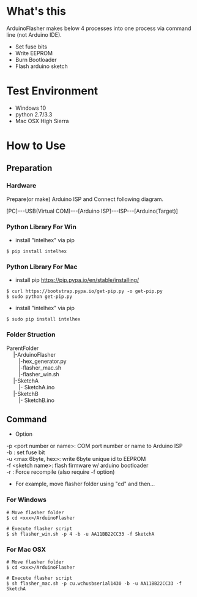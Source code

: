 # What's this

ArduinoFlasher makes below 4 processes into one process via command line (not Arduino IDE).

- Set fuse bits
- Write EEPROM
- Burn Bootloader
- Flash arduino sketch


# Test Environment
- Windows 10
- python 2.7/3.3
- Mac OSX High Sierra

# How to Use

## Preparation

### Hardware
Prepare(or make) Arduino ISP and Connect following diagram.

[PC]---USB(Virtual COM)---[Arduino ISP]---ISP---[Arduino(Target)]

### Python Library For Win
- install "intelhex" via pip

```
$ pip install intelhex
```

### Python Library For Mac
- install pip https://pip.pypa.io/en/stable/installing/
```
$ curl https://bootstrap.pypa.io/get-pip.py -o get-pip.py
$ sudo python get-pip.py
```
- install "intelhex" via pip

```
$ sudo pip install intelhex
```

### Folder Struction

ParentFolder<br>
&emsp; |-ArduinoFlasher<br>
&emsp;&emsp; |-hex_generator.py<br>
&emsp;&emsp;  |-flasher_mac.sh<br>
&emsp;&emsp;  |-flasher_win.sh<br>
&emsp; |-SketchA<br>
&emsp;&emsp;  |- SketchA.ino<br>
&emsp; |-SketchB<br>
&emsp;&emsp;  |- SketchB.ino<br>

## Command
- Option

-p \<port number or name>: COM port number or name to Arduino ISP<br>
-b : set fuse bit<br>
-u <max 6byte, hex>: write 6byte unique id to EEPROM<br>
-f \<sketch name>: flash firmware w/ arduino bootloader<br>
-r : Force recompile (also require -f option)<br>

- For example, move flasher folder using "cd" and then...

### For Windows
```
# Move flasher folder
$ cd <xxx>/ArduinoFlasher

# Execute flasher script
$ sh flasher_win.sh -p 4 -b -u AA11BB22CC33 -f SketchA
```

### For Mac OSX
```
# Move flasher folder
$ cd <xxx>/ArduinoFlasher

# Execute flasher script
$ sh flasher_mac.sh -p cu.wchusbserial1430 -b -u AA11BB22CC33 -f SketchA
```
